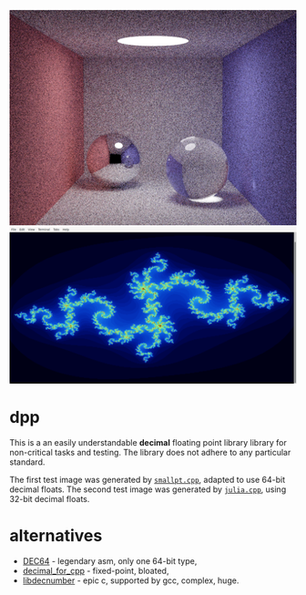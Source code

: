 ![image.png](image.png?raw=true)
![julia.png](julia.png?raw=true)
# dpp
This is a an easily understandable **decimal** floating point library library for non-critical tasks and testing. The library does not adhere to any particular standard.

The first test image was generated by [`smallpt.cpp`](https://www.kevinbeason.com/smallpt/), adapted to use 64-bit decimal floats. The second test image was generated by [`julia.cpp`](https://github.com/user1095108/dpp/blob/master/julia.cpp), using 32-bit decimal floats.
# alternatives
* [DEC64](https://github.com/douglascrockford/DEC64) - legendary asm, only one 64-bit type,
* [decimal_for_cpp](https://github.com/vpiotr/decimal_for_cpp) - fixed-point, bloated,
* [libdecnumber](https://github.com/gcc-mirror/gcc/tree/master/libdecnumber) - epic c, supported by gcc, complex, huge.
